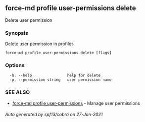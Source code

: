 ## force-md profile user-permissions delete

Delete user permission

### Synopsis

Delete user permission in profiles

```
force-md profile user-permissions delete [flags]
```

### Options

```
  -h, --help                help for delete
  -p, --permission string   user permission name
```

### SEE ALSO

* [force-md profile user-permissions](force-md_profile_user-permissions.md)	 - Manage user permissions

###### Auto generated by spf13/cobra on 27-Jan-2021
